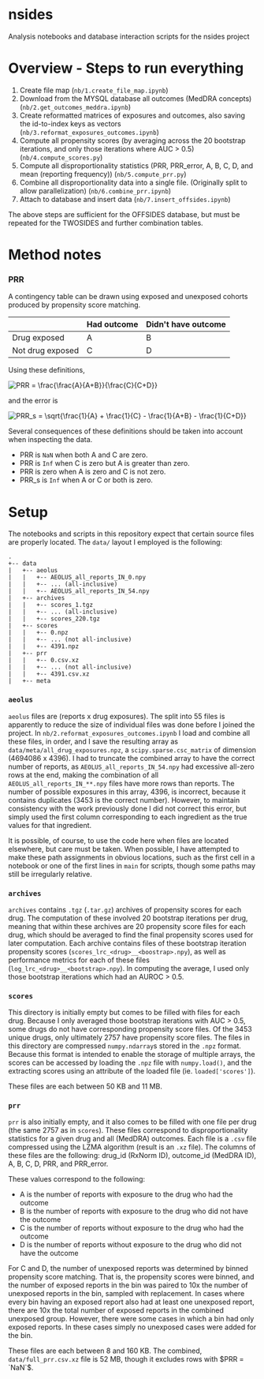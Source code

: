 # nsides
Analysis notebooks and database interaction scripts for the nsides project

# Overview - Steps to run everything

1. Create file map (`nb/1.create_file_map.ipynb`)
2. Download from the MYSQL database all outcomes (MedDRA concepts) (`nb/2.get_outcomes_meddra.ipynb`)
3. Create reformatted matrices of exposures and outcomes, also saving the id-to-index keys as vectors (`nb/3.reformat_exposures_outcomes.ipynb`)
4. Compute all propensity scores (by averaging across the 20 bootstrap iterations, and only those iterations where AUC > 0.5) (`nb/4.compute_scores.py`)
5. Compute all disproportionality statistics (PRR, PRR_error, A, B, C, D, and mean (reporting frequency)) (`nb/5.compute_prr.py`)
6. Combine all disproportionality data into a single file. (Originally split to allow parallelization) (`nb/6.combine_prr.ipynb`)
7. Attach to database and insert data (`nb/7.insert_offsides.ipynb`)

The above steps are sufficient for the OFFSIDES database, but must be repeated for the TWOSIDES and further combination tables.

# Method notes

### PRR

A contingency table can be drawn using exposed and unexposed cohorts produced by propensity score matching.

|  | Had outcome | Didn't have outcome |
| -- | -- | -- |
| Drug exposed | A | B |
| Not drug exposed | C | D |

Using these definitions,

<img src="https://latex.codecogs.com/svg.latex?PRR&space;=&space;\frac{\frac{A}{A&plus;B}}{\frac{C}{C&plus;D}}" title="PRR = \frac{\frac{A}{A+B}}{\frac{C}{C+D}}" />

and the error is

<img src="https://latex.codecogs.com/svg.latex?PRR_s&space;=&space;\sqrt{\frac{1}{A}&space;&plus;&space;\frac{1}{C}&space;-&space;\frac{1}{A&plus;B}&space;-&space;\frac{1}{C&plus;D}}" title="PRR_s = \sqrt{\frac{1}{A} + \frac{1}{C} - \frac{1}{A+B} - \frac{1}{C+D}}" />

Several consequences of these definitions should be taken into account when inspecting the data.

* PRR is `NaN` when both A and C are zero.
* PRR is `Inf` when C is zero but A is greater than zero.
* PRR is zero when A is zero and C is not zero.
* PRR_s is `Inf` when A or C or both is zero.

# Setup

The notebooks and scripts in this repository expect that certain source files are properly located.
The `data/` layout I employed is the following:

```
.
+-- data
|   +-- aeolus
|   |   +-- AEOLUS_all_reports_IN_0.npy
|   |   +-- ... (all-inclusive)
|   |   +-- AEOLUS_all_reports_IN_54.npy
|   +-- archives
|   |   +-- scores_1.tgz
|   |   +-- ... (all-inclusive)
|   |   +-- scores_220.tgz
|   +-- scores
|   |   +-- 0.npz
|   |   +-- ... (not all-inclusive)
|   |   +-- 4391.npz
|   +-- prr
|   |   +-- 0.csv.xz
|   |   +-- ... (not all-inclusive)
|   |   +-- 4391.csv.xz
|   +-- meta
```

### `aeolus`

`aeolus` files are (reports x drug exposures).
The split into 55 files is apparently to reduce the size of individual files was done before I joined the project.
In `nb/2.reformat_exposures_outcomes.ipynb` I load and combine all these files, in order, and I save the resulting array as `data/meta/all_drug_exposures.npz`, a `scipy.sparse.csc_matrix` of dimension (4694086 x 4396).
I had to truncate the combined array to have the correct number of reports, as `AEOLUS_all_reports_IN_54.npy` had excessive all-zero rows at the end, making the combination of all `AEOLUS_all_reports_IN_**.npy` files have more rows than reports.
The number of possible exposures in this array, 4396, is incorrect, because it contains duplicates (3453 is the correct number).
However, to maintain consistency with the work previously done I did not correct this error, but simply used the first column corresponding to each ingredient as the true values for that ingredient.

It is possible, of course, to use the code here when files are located elsewhere, but care must be taken.
When possible, I have attempted to make these path assignments in obvious locations, such as the first cell in a notebook or one of the first lines in `main` for scripts, though some paths may still be irregularly relative.

### `archives`

`archives` contains `.tgz` (`.tar.gz`) archives of propensity scores for each drug.
The computation of these involved 20 bootstrap iterations per drug, meaning that within these archives are 20 propensity score files for each drug, which should be averaged to find the final propensity scores used for later computation.
Each archive contains files of these bootstrap iteration propensity scores (`scores_lrc_<drug>__<boostrap>.npy`), as well as performance metrics for each of these files (`log_lrc_<drug>__<bootstrap>.npy`).
In computing the average, I used only those bootstrap iterations which had an AUROC > 0.5.

### `scores`

This directory is initially empty but comes to be filled with files for each drug.
Because I only averaged those bootstrap iterations with AUC > 0.5, some drugs do not have corresponding propensity score files.
Of the 3453 unique drugs, only ultimately 2757 have propensity score files.
The files in this directory are compressed `numpy.ndarray`s stored in the `.npz` format.
Because this format is intended to enable the storage of multiple arrays, the scores can be accessed by loading the `.npz` file with `numpy.load()`, and the extracting scores using an attribute of the loaded file (ie. `loaded['scores']`).

These files are each between 50 KB and 11 MB.

### `prr`

`prr` is also initially empty, and it also comes to be filled with one file per drug (the same 2757 as in `scores`).
These files correspond to disproportionality statistics for a given drug and all (MedDRA) outcomes.
Each file is a `.csv` file compressed using the LZMA algorithm (result is an `.xz` file).
The columns of these files are the following: drug_id (RxNorm ID), outcome_id (MedDRA ID), A, B, C, D, PRR, and PRR_error.

These values correspond to the following:

* A is the number of reports with exposure to the drug who had the outcome
* B is the number of reports with exposure to the drug who did not have the outcome
* C is the number of reports without exposure to the drug who had the outcome
* D is the number of reports without exposure to the drug who did not have the outcome

For C and D, the number of unexposed reports was determined by binned propensity score matching.
That is, the propensity scores were binned, and the number of exposed reports in the bin was paired to 10x the number of unexposed reports in the bin, sampled with replacement.
In cases where every bin having an exposed report also had at least one unexposed report, there are 10x the total number of exposed reports in the combined unexposed group.
However, there were some cases in which a bin had only exposed reports.
In these cases simply no unexposed cases were added for the bin.

These files are each between 8 and 160 KB.
The combined, `data/full_prr.csv.xz` file is 52 MB, though it excludes rows with $PRR = `NaN`$.
